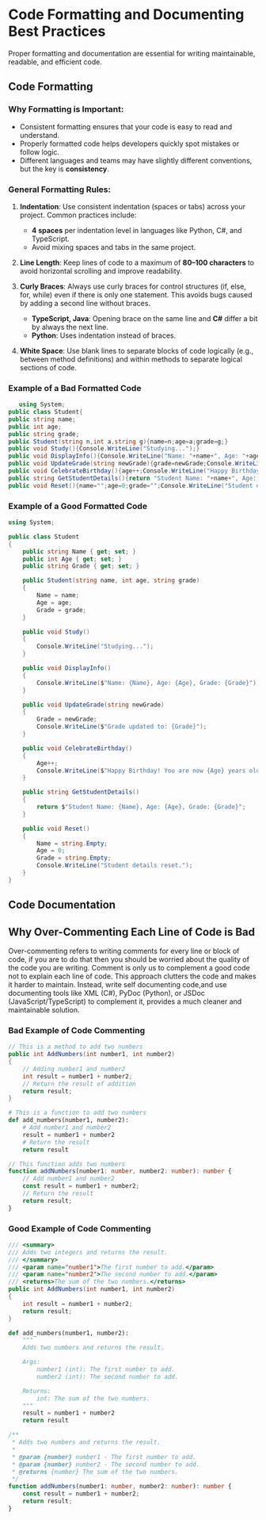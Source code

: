 # Code Formatting and Documenting Best Practices

Proper formatting and documentation are essential for writing maintainable, readable, and efficient code. 

## Code Formatting

### Why Formatting is Important:
- Consistent formatting ensures that your code is easy to read and understand.
- Properly formatted code helps developers quickly spot mistakes or follow logic.
- Different languages and teams may have slightly different conventions, but the key is **consistency**.

### General Formatting Rules:
1. **Indentation**: Use consistent indentation (spaces or tabs) across your project. Common practices include:
   - **4 spaces** per indentation level in languages like Python, C#, and TypeScript.
   - Avoid mixing spaces and tabs in the same project.
   
2. **Line Length**: Keep lines of code to a maximum of **80–100 characters** to avoid horizontal scrolling and improve readability.

3. **Curly Braces**: Always use curly braces for control structures (if, else, for, while) even if there is only one statement. This avoids bugs caused by adding a second line without braces.
   - **TypeScript, Java**: Opening brace on the same line and **C#** differ a bit by always the next line.
   - **Python**: Uses indentation instead of braces.

4. **White Space**: Use blank lines to separate blocks of code logically (e.g., between method definitions) and within methods to separate logical sections of code.

### Example of a Bad Formatted Code

 ```csharp
    using System;
public class Student{
public string name;
public int age;
public string grade;
public Student(string n,int a,string g){name=n;age=a;grade=g;}
public void Study(){Console.WriteLine("Studying...");}
public void DisplayInfo(){Console.WriteLine("Name: "+name+", Age: "+age+", Grade: "+grade);}
public void UpdateGrade(string newGrade){grade=newGrade;Console.WriteLine("Grade updated to: "+grade);}
public void CelebrateBirthday(){age++;Console.WriteLine("Happy Birthday! You are now "+age+" years old!");}
public string GetStudentDetails(){return "Student Name: "+name+", Age: "+age+", Grade: "+grade;}
public void Reset(){name="";age=0;grade="";Console.WriteLine("Student details reset.");}}
```

### Example of a Good Formatted Code

```csharp
using System;

public class Student
{
    public string Name { get; set; }
    public int Age { get; set; }
    public string Grade { get; set; }

    public Student(string name, int age, string grade)
    {
        Name = name;
        Age = age;
        Grade = grade;
    }

    public void Study()
    {
        Console.WriteLine("Studying...");
    }

    public void DisplayInfo()
    {
        Console.WriteLine($"Name: {Name}, Age: {Age}, Grade: {Grade}");
    }

    public void UpdateGrade(string newGrade)
    {
        Grade = newGrade;
        Console.WriteLine($"Grade updated to: {Grade}");
    }

    public void CelebrateBirthday()
    {
        Age++;
        Console.WriteLine($"Happy Birthday! You are now {Age} years old!");
    }

    public string GetStudentDetails()
    {
        return $"Student Name: {Name}, Age: {Age}, Grade: {Grade}";
    }

    public void Reset()
    {
        Name = string.Empty;
        Age = 0;
        Grade = string.Empty;
        Console.WriteLine("Student details reset.");
    }
}
```

## Code Documentation

## Why Over-Commenting Each Line of Code is Bad

Over-commenting refers to writing comments for every line or block of code, if you are to do that then you should be worried about the quality of the code you are writing. Comment is only us to complement a good code not to explain each line of code. This approach clutters the code and makes it harder to maintain. Instead, write self documenting code,and use documenting tools like XML (C#), PyDoc (Python), or JSDoc (JavaScript/TypeScript) to complement it, provides a much cleaner and maintainable solution.

### Bad Example of Code Commenting 

```csharp
// This is a method to add two numbers
public int AddNumbers(int number1, int number2)
{
    // Adding number1 and number2
    int result = number1 + number2;
    // Return the result of addition
    return result;
}
```

```python
# This is a function to add two numbers
def add_numbers(number1, number2):
    # Add number1 and number2
    result = number1 + number2
    # Return the result
    return result
```

```typescript
// This function adds two numbers
function addNumbers(number1: number, number2: number): number {
    // Add number1 and number2
    const result = number1 + number2;
    // Return the result
    return result;
}
```

### Good Example of Code Commenting 

```csharp
/// <summary>
/// Adds two integers and returns the result.
/// </summary>
/// <param name="number1">The first number to add.</param>
/// <param name="number2">The second number to add.</param>
/// <returns>The sum of the two numbers.</returns>
public int AddNumbers(int number1, int number2)
{
    int result = number1 + number2;
    return result;
}
```

```python
def add_numbers(number1, number2):
    """
    Adds two numbers and returns the result.

    Args:
        number1 (int): The first number to add.
        number2 (int): The second number to add.

    Returns:
        int: The sum of the two numbers.
    """
    result = number1 + number2
    return result
```

```typescript
/**
 * Adds two numbers and returns the result.
 *
 * @param {number} number1 - The first number to add.
 * @param {number} number2 - The second number to add.
 * @returns {number} The sum of the two numbers.
 */
function addNumbers(number1: number, number2: number): number {
    const result = number1 + number2;
    return result;
}
```